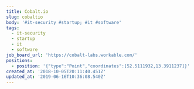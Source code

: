 ```yaml
---
title: Cobalt.io
slug: cobaltio
body: '#it-security #startup; #it #software'
tags:
  - it-security
  - startup
  - it
  - software
job_board_url: 'https://cobalt-labs.workable.com/'
positions:
  - position: '{"type":"Point","coordinates":[52.5111932,13.3911237]}'
created_at: '2018-10-05T20:11:40.451Z'
updated_at: '2019-06-16T10:36:08.540Z'
---
```


